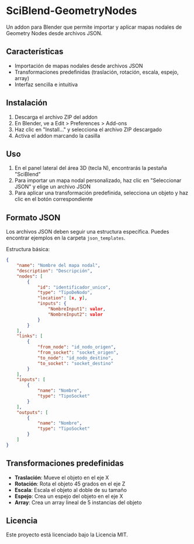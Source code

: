 # SciBlend-GeometryNodes

Un addon para Blender que permite importar y aplicar mapas nodales de Geometry Nodes desde archivos JSON.

## Características

- Importación de mapas nodales desde archivos JSON
- Transformaciones predefinidas (traslación, rotación, escala, espejo, array)
- Interfaz sencilla e intuitiva

## Instalación

1. Descarga el archivo ZIP del addon
2. En Blender, ve a Edit > Preferences > Add-ons
3. Haz clic en "Install..." y selecciona el archivo ZIP descargado
4. Activa el addon marcando la casilla

## Uso

1. En el panel lateral del área 3D (tecla N), encontrarás la pestaña "SciBlend"
2. Para importar un mapa nodal personalizado, haz clic en "Seleccionar JSON" y elige un archivo JSON
3. Para aplicar una transformación predefinida, selecciona un objeto y haz clic en el botón correspondiente

## Formato JSON

Los archivos JSON deben seguir una estructura específica. Puedes encontrar ejemplos en la carpeta `json_templates`.

Estructura básica:

```json
{
    "name": "Nombre del mapa nodal",
    "description": "Descripción",
    "nodes": [
        {
            "id": "identificador_unico",
            "type": "TipoDeNodo",
            "location": [x, y],
            "inputs": {
                "NombreInput1": valor,
                "NombreInput2": valor
            }
        }
    ],
    "links": [
        {
            "from_node": "id_nodo_origen",
            "from_socket": "socket_origen",
            "to_node": "id_nodo_destino",
            "to_socket": "socket_destino"
        }
    ],
    "inputs": [
        {
            "name": "Nombre",
            "type": "TipoSocket"
        }
    ],
    "outputs": [
        {
            "name": "Nombre",
            "type": "TipoSocket"
        }
    ]
}
```

## Transformaciones predefinidas

- **Traslación**: Mueve el objeto en el eje X
- **Rotación**: Rota el objeto 45 grados en el eje Z
- **Escala**: Escala el objeto al doble de su tamaño
- **Espejo**: Crea un espejo del objeto en el eje X
- **Array**: Crea un array lineal de 5 instancias del objeto

## Licencia

Este proyecto está licenciado bajo la Licencia MIT. 